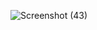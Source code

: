 ![Screenshot (43)](https://github.com/user-attachments/assets/ba74c8c8-6d66-458f-8fb2-d39b762af848)
